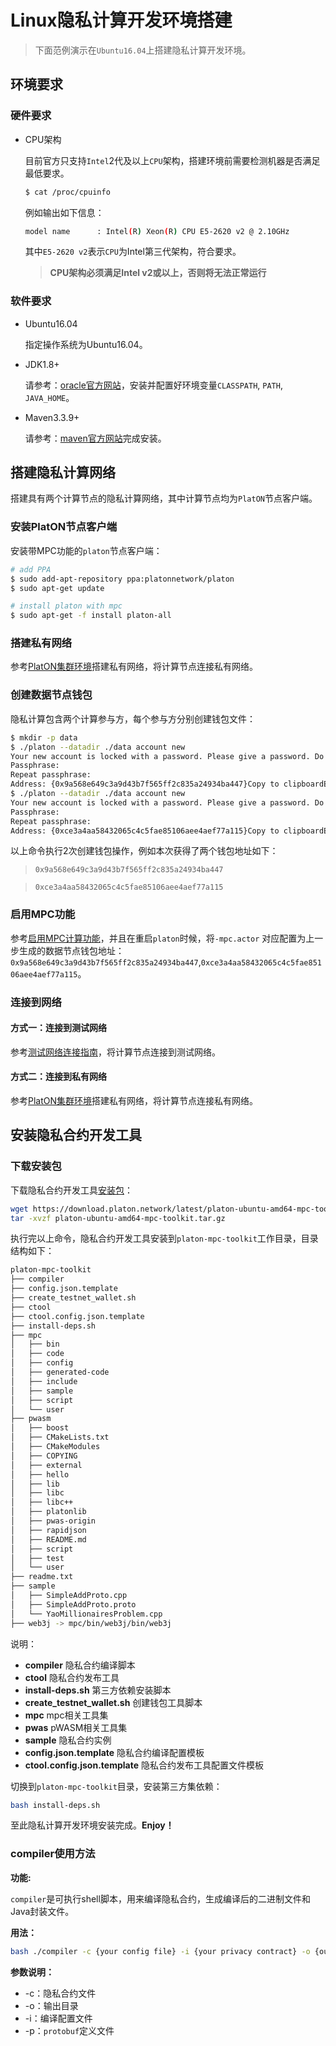# Linux隐私计算开发环境搭建

> 下面范例演示在`Ubuntu16.04`上搭建隐私计算开发环境。

## 环境要求

### 硬件要求

- CPU架构

  目前官方只支持`Intel`2代及以上`CPU`架构，搭建环境前需要检测机器是否满足最低要求。

  ```bash
  $ cat /proc/cpuinfo
  ```

  例如输出如下信息：

  ```bash
  model name      : Intel(R) Xeon(R) CPU E5-2620 v2 @ 2.10GHz
  ```

  其中`E5-2620 v2`表示`CPU`为Intel第三代架构，符合要求。

  > **CPU架构必须满足Intel v2或以上，否则将无法正常运行**

### 软件要求

- Ubuntu16.04

  指定操作系统为Ubuntu16.04。

- JDK1.8+

  请参考：[oracle官方网站](https://www.oracle.com/technetwork/java/javase/downloads/jdk8-downloads-2133151.html)，安装并配置好环境变量`CLASSPATH`, `PATH`, `JAVA_HOME`。

- Maven3.3.9+

  请参考：[maven官方网站](http://maven.apache.org/download.cgi)完成安装。

## 搭建隐私计算网络
搭建具有两个计算节点的隐私计算网络，其中计算节点均为`PlatON`节点客户端。

### 安装PlatON节点客户端

安装带MPC功能的`platon`节点客户端：

```bash
# add PPA
$ sudo add-apt-repository ppa:platonnetwork/platon
$ sudo apt-get update

# install platon with mpc
$ sudo apt-get -f install platon-all
```
### 搭建私有网络

参考[PlatON集群环境](/zh-cn/basics/%5BChinese-Simplified%5D-私有网络.md#platon-集群环境)搭建私有网络，将计算节点连接私有网络。

### 创建数据节点钱包

隐私计算包含两个计算参与方，每个参与方分别创建钱包文件：

```bash
$ mkdir -p data
$ ./platon --datadir ./data account new
Your new account is locked with a password. Please give a password. Do not forget this password.
Passphrase:
Repeat passphrase:
Address: {0x9a568e649c3a9d43b7f565ff2c835a24934ba447}Copy to clipboardErrorCopied
$ ./platon --datadir ./data account new
Your new account is locked with a password. Please give a password. Do not forget this password.
Passphrase:
Repeat passphrase:
Address: {0xce3a4aa58432065c4c5fae85106aee4aef77a115}Copy to clipboardErrorCopied
```

以上命令执行2次创建钱包操作，例如本次获得了两个钱包地址如下：

> `0x9a568e649c3a9d43b7f565ff2c835a24934ba447`

> `0xce3a4aa58432065c4c5fae85106aee4aef77a115`

### 启用MPC功能

参考[启用MPC计算功能](/zh-cn/basics/[Chinese-Simplified]-%e7%a7%81%e6%9c%89%e7%bd%91%e7%bb%9c.md#%e4%b8%ba%e8%8a%82%e7%82%b9%e5%90%af%e7%94%a8MPC%e5%8a%9f%e8%83%bd)，并且在重启`platon`时候，将`-mpc.actor` 对应配置为上一步生成的数据节点钱包地址：`0x9a568e649c3a9d43b7f565ff2c835a24934ba447`,`0xce3a4aa58432065c4c5fae85106aee4aef77a115`。

### 连接到网络
#### 方式一：连接到测试网络
参考[测试网络连接指南](/zh-cn/basics/[Chinese-Simplified]-连接测试网络.md)，将计算节点连接到测试网络。

#### 方式二：连接到私有网络
参考[PlatON集群环境](/zh-cn/basics/[Chinese-Simplified]-%e7%a7%81%e6%9c%89%e7%bd%91%e7%bb%9c.md#platon-集群环境)搭建私有网络，将计算节点连接私有网络。

## 安装隐私合约开发工具
### 下载安装包
下载隐私合约开发工具[安装包](https://download.platon.network/latest/platon-ubuntu-amd64-mpc-toolkit.tar.gz)：
```bash
wget https://download.platon.network/latest/platon-ubuntu-amd64-mpc-toolkit.tar.gz
tar -xvzf platon-ubuntu-amd64-mpc-toolkit.tar.gz
```
执行完以上命令，隐私合约开发工具安装到`platon-mpc-toolkit`工作目录，目录结构如下：

```bash
platon-mpc-toolkit
├── compiler
├── config.json.template
├── create_testnet_wallet.sh
├── ctool
├── ctool.config.json.template
├── install-deps.sh
├── mpc
│   ├── bin
│   ├── code
│   ├── config
│   ├── generated-code
│   ├── include
│   ├── sample
│   ├── script
│   └── user
├── pwasm
│   ├── boost
│   ├── CMakeLists.txt
│   ├── CMakeModules
│   ├── COPYING
│   ├── external
│   ├── hello
│   ├── lib
│   ├── libc
│   ├── libc++
│   ├── platonlib
│   ├── pwas-origin
│   ├── rapidjson
│   ├── README.md
│   ├── script
│   ├── test
│   └── user
├── readme.txt
├── sample
│   ├── SimpleAddProto.cpp
│   ├── SimpleAddProto.proto
│   └── YaoMillionairesProblem.cpp
├── web3j -> mpc/bin/web3j/bin/web3j
```
说明：
- **compiler**
隐私合约编译脚本
- **ctool**
隐私合约发布工具
- **install-deps.sh**
第三方依赖安装脚本
- **create_testnet_wallet.sh**
创建钱包工具脚本
- **mpc**
mpc相关工具集
- **pwas**
pWASM相关工具集
- **sample**
隐私合约实例
- **config.json.template**
隐私合约编译配置模板
- **ctool.config.json.template**
隐私合约发布工具配置文件模板

切换到`platon-mpc-toolkit`目录，安装第三方集依赖：
```bash
bash install-deps.sh
```
至此隐私计算开发环境安装完成。**Enjoy！**

### compiler使用方法
**功能:**

`compiler`是可执行shell脚本，用来编译隐私合约，生成编译后的二进制文件和Java封装文件。

**用法：**

```bash
bash ./compiler -c {your config file} -i {your privacy contract} -o {output directory}
```
**参数说明：**
* -c：隐私合约文件
* -o：输出目录
* -i：编译配置文件
* -p：`protobuf`定义文件


